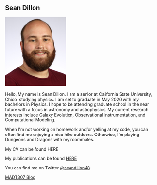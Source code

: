 ## Sean Dillon


<img src="images/headshot1.JPG" width="200" >

Hello, My name is Sean Dillon. I am a senior at California State University, Chico, studying physics. I am set to graduate in May 2020 with my bachelors in Physics. I hope to be attending graduate school in the near future with a focus in astronomy and astrophysics. My current research interests include Galaxy Evolution, Observational Instrumentation, and Computational Modeling.

When I'm not working on homework and/or yelling at my code, you can often find me enjoying a nice hike outdoors. Otherwise, I'm playing Dungeons and Dragons with my roommates.

My CV can be found [HERE](files/SEAN_DILLON_CV.pdf)

My publications can be found [HERE](publications.md)

You can find me on Twitter [@seandillon48](https://twitter.com/seandillon48)

[MADT307 Blog](blog.md)
